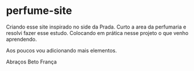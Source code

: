 # perfume-site

Criando esse site inspirado no side da Prada.
Curto a area da perfumaria e resolvi fazer esse estudo.
Colocando em prática nesse projeto o que venho aprendendo.

Aos poucos vou adicionando mais elementos.

Abraços
Beto França
